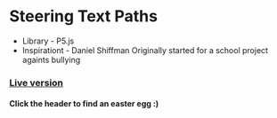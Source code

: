 # Steering Text Paths
* Library - P5.js
* Inspirationt - Daniel Shiffman
Originally started for a school project againts bullying
### [Live version](https://mkrupauskas.github.io/SteeringTextPaths/)
#### Click the header to find an easter egg :)
